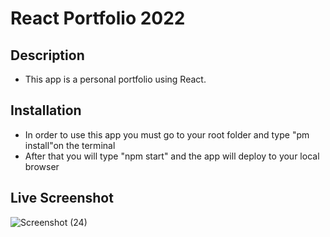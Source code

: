 # React Portfolio 2022

## Description
- This app is a personal portfolio using React.

## Installation
- In order to use this app you must go to your root folder and type "pm install"on the terminal
- After that you will type "npm start" and the app will deploy to your local browser


## Live Screenshot
 ![Screenshot (24)](https://user-images.githubusercontent.com/95250008/170818379-9a1a517f-48da-4ce5-9d49-bf8a4662d42e.png)
